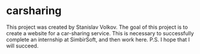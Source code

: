 # carsharing
This project was created by Stanislav Volkov. The goal of this project is to create a website for a car-sharing service. This is necessary to successfully complete an internship at SimbirSoft, and then work here. P.S. I hope that I will succeed.
